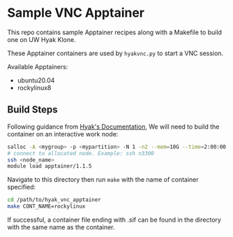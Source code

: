 Sample VNC Apptainer
====================

This repo contains sample Apptainer recipes along with a Makefile to build one
on UW Hyak Klone.

These Apptainer containers are used by `hyakvnc.py` to start a VNC session.

Available Apptainers:

- ubuntu20.04
- rockylinux8

## Build Steps

Following guidance from [Hyak's Documentation](https://hyak.uw.edu/docs/tools/containers),
We will need to build the container on an interactive work node:

```bash
salloc -A <mygroup> -p <mypartition> -N 1 -n2 --mem=10G --time=2:00:00
# connect to allocated node. Example: ssh n3300
ssh <node_name>
module load apptainer/1.1.5
```

Navigate to this directory then run `make` with the name of container specified:

```bash
cd /path/to/hyak_vnc_apptainer
make CONT_NAME=rockylinux
```

If successful, a container file ending with .sif can be found in the directory
with the same name as the container.

